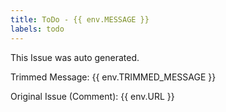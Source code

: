 ```yaml
---
title: ToDo - {{ env.MESSAGE }}
labels: todo
---
```

This Issue was auto generated.

Trimmed Message: {{ env.TRIMMED_MESSAGE }}

Original Issue (Comment): {{ env.URL }}

